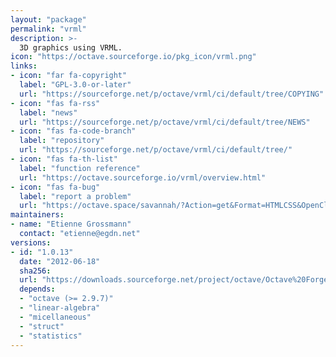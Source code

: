 ```yaml
---
layout: "package"
permalink: "vrml"
description: >-
  3D graphics using VRML.
icon: "https://octave.sourceforge.io/pkg_icon/vrml.png"
links:
- icon: "far fa-copyright"
  label: "GPL-3.0-or-later"
  url: "https://sourceforge.net/p/octave/vrml/ci/default/tree/COPYING"
- icon: "fas fa-rss"
  label: "news"
  url: "https://sourceforge.net/p/octave/vrml/ci/default/tree/NEWS"
- icon: "fas fa-code-branch"
  label: "repository"
  url: "https://sourceforge.net/p/octave/vrml/ci/default/tree/"
- icon: "fas fa-th-list"
  label: "function reference"
  url: "https://octave.sourceforge.io/vrml/overview.html"
- icon: "fas fa-bug"
  label: "report a problem"
  url: "https://octave.space/savannah/?Action=get&Format=HTMLCSS&OpenClosed=open&Title=[octave%20forge]%20(vrml)"
maintainers:
- name: "Etienne Grossmann"
  contact: "etienne@egdn.net"
versions:
- id: "1.0.13"
  date: "2012-06-18"
  sha256:
  url: "https://downloads.sourceforge.net/project/octave/Octave%20Forge%20Packages/Individual%20Package%20Releases/vrml-1.0.13.tar.gz"
  depends:
  - "octave (>= 2.9.7)"
  - "linear-algebra"
  - "micellaneous"
  - "struct"
  - "statistics"
---
```

